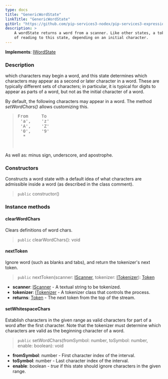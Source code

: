 ```yaml
---
type: docs
title: "GenericWordState"
linkTitle: "GenericWordState"
gitUrl: "https://github.com/pip-services3-nodex/pip-services3-expressions-nodex"
description: > 
    A wordState returns a word from a scanner. Like other states, a tokenizer transfers the job
    of reading to this state, depending on an initial character.
---
```


**Implements**: [IWordState](../../iword_state)

### Description

which characters may begin a word, and this state determines which characters may appear
as a second or later character in a word. These are typically different sets of characters;
in particular, it is typical for digits to appear as parts of a word, but not
as the initial character of a word.


By default, the following characters may appear in a word.
The method *setWordChars()* allows customizing this.
<blockquote><pre>
From     To
 'a',    'z'
 'A',    'Z'
 '0',    '9'
  * 
   
</pre></blockquote>
As well as: minus sign, underscore, and apostrophe.

### Constructors
Constructs a word state with a default idea of what characters
are admissible inside a word (as described in the class comment).

> `public` constructor()

### Instance methods


#### clearWordChars
Clears definitions of word chars.

> `public` clearWordChars(): void

#### nextToken
Ignore word (such as blanks and tabs), and return the tokenizer's next token.

> `public` nextToken(scanner: [IScanner](../../../io/iscanner), tokenizer: [ITokenizer](../../itokenizer)): [Token](../../token)

- **scanner**: [IScanner](../../../io/iscanner) - A textual string to be tokenized.
- **tokenizer**: [ITokenizer](../../itokenizer) - A tokenizer class that controls the process.
- **returns**: [Token](../../token) - The next token from the top of the stream.

#### setWhitespaceChars
Establish characters in the given range as valid characters for part of a word after the first character. Note that the tokenizer must determine which characters are valid as the beginning character of a word.

> `public` setWordChars(fromSymbol: number, toSymbol: number, enable: boolean): void 

- **fromSymbol**: number - First character index of the interval.
- **toSymbol**: number - Last character index of the interval.
- **enable**: boolean - *true* if this state should ignore characters in the given range.
